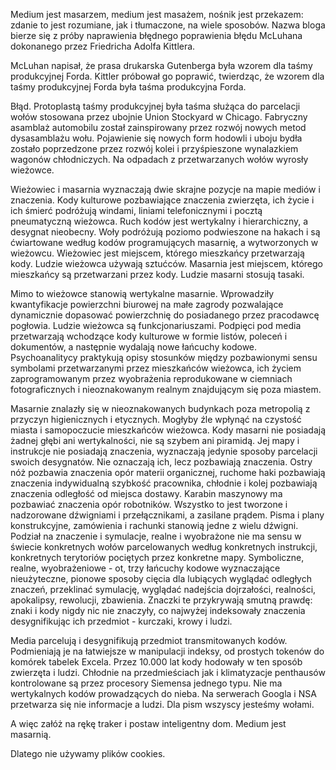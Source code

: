 Medium jest masarzem, medium jest masażem, nośnik jest przekazem: zdanie to jest rozumiane, jak i tłumaczone, na wiele sposobów. Nazwa bloga bierze się z próby naprawienia błędnego poprawienia błędu McLuhana dokonanego przez Friedricha Adolfa Kittlera.

McLuhan napisał, że prasa drukarska Gutenberga była wzorem dla taśmy produkcyjnej Forda. Kittler próbował go poprawić, twierdząc, że wzorem dla taśmy produkcyjnej Forda była taśma produkcyjna Forda.

Błąd. Protoplastą taśmy produkcyjnej była taśma służąca do parcelacji wołów stosowana przez ubojnie Union Stockyard w Chicago. Fabryczny asamblaż automobilu został zainspirowany przez rozwój nowych metod dysasamblażu wołu.  Pojawienie się nowych form hodowli i uboju bydła zostało poprzedzone przez rozwój kolei i przyśpieszone wynalazkiem wagonów chłodniczych. Na odpadach z przetwarzanych wołów wyrosły wieżowce.

Wieżowiec i masarnia wyznaczają dwie skrajne pozycje na mapie mediów i znaczenia. Kody kulturowe pozbawiające znaczenia zwierzęta, ich życie i ich śmierć podróżują windami, liniami telefonicznymi i pocztą pneumatyczną wieżowca. Ruch kodów jest wertykalny i hierarchiczny, a desygnat nieobecny. Woły podróżują poziomo podwieszone na hakach i są ćwiartowane według kodów programujących masarnię, a wytworzonych w wieżowcu. Wieżowiec jest miejscem, którego mieszkańcy przetwarzają kody. Ludzie wieżowca używają sztućców. Masarnia jest miejscem, którego mieszkańcy są przetwarzani przez kody. Ludzie masarni stosują tasaki.

Mimo to wieżowce stanowią wertykalne masarnie. Wprowadziły kwantyfikacje powierzchni biurowej na małe zagrody pozwalające dynamicznie dopasować powierzchnię do posiadanego przez pracodawcę pogłowia. Ludzie wieżowca są funkcjonariuszami. Podpięci pod media przetwarzają wchodzące kody kulturowe w formie listów, poleceń i dokumentów, a następnie wydalają nowe łańcuchy kodowe. Psychoanalitycy praktykują opisy stosunków między pozbawionymi sensu symbolami przetwarzanymi przez mieszkańców wieżowca, ich życiem zaprogramowanym przez wyobrażenia reprodukowane w ciemniach  fotograficznych i nieoznakowanym realnym znajdującym się poza miastem.

Masarnie znalazły się w nieoznakowanych budynkach poza metropolią z przyczyn higienicznych i etycznych. Mogłyby źle wpłynąć na czystość miasta i samopoczucie mieszkańców wieżowca. Kody masarni nie posiadają żadnej głębi ani wertykalności, nie są szybem ani piramidą. Jej mapy i instrukcje nie posiadają znaczenia, wyznaczają jedynie sposoby parcelacji swoich desygnatów. Nie oznaczają ich, lecz pozbawiają znaczenia. Ostry nóż pozbawia znaczenia opór materii organicznej, ruchome haki pozbawiają znaczenia indywidualną szybkość pracownika, chłodnie i kolej pozbawiają znaczenia odległość od miejsca dostawy. Karabin maszynowy ma pozbawiać znaczenia opór robotników. Wszystko to jest tworzone i nadzorowane dźwigniami i przełącznikami, a zasilane prądem. Pisma i plany konstrukcyjne, zamówienia i rachunki stanowią jedne z wielu dźwigni. Podział na znaczenie i symulacje, realne i wyobrażone nie ma sensu w świecie konkretnych wołów parcelowanych według konkretnych instrukcji, konkretnych terytoriów pociętych przez konkretne mapy. Symboliczne, realne, wyobrażeniowe - ot, trzy łańcuchy kodowe wyznaczające nieużyteczne, pionowe sposoby cięcia dla lubiących wyglądać odległych znaczeń, przeklinać symulację, wyglądać nadejścia dojrzałości, realności, apokalipsy, rewolucji, zbawienia.  Znaczki te przykrywają smutną prawdę: znaki i kody nigdy nic nie znaczyły, co najwyżej indeksowały znaczenia desygnifikując ich przedmiot - kurczaki, krowy i ludzi.

Media parcelują i desygnifikują przedmiot transmitowanych kodów.  Podmieniają je na łatwiejsze w manipulacji indeksy, od prostych tokenów do komórek tabelek Excela. Przez 10.000 lat kody hodowały w ten sposób zwierzęta i ludzi. Chłodnie na przedmieściach jak i klimatyzacje penthausów kontrolowane są przez procesory Siemensa jednego typu. Nie ma wertykalnych kodów prowadzących do nieba. Na serwerach Googla i NSA przetwarza się nie informacje a ludzi. Dla pism wszyscy jesteśmy wołami.

A więc załóż na rękę traker i postaw inteligentny dom. Medium jest masarnią.

Dlatego nie używamy plików cookies.

